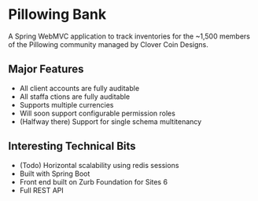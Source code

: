 # Pillowing Bank

A Spring WebMVC application to track inventories for the ~1,500 members of the Pillowing community managed by Clover Coin Designs.

## Major Features
- All client accounts are fully auditable
- All staffa ctions are fully auditable
- Supports multiple currencies
- Will soon support configurable permission roles
- (Halfway there) Support for single schema multitenancy

## Interesting Technical Bits
- (Todo) Horizontal scalability using redis sessions
- Built with Spring Boot
- Front end built on Zurb Foundation for Sites 6
- Full REST API

